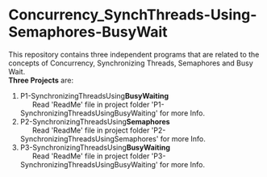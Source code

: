 Concurrency_SynchThreads-Using-Semaphores-BusyWait
==================================================
This repository contains three independent programs that are related to the concepts of Concurrency, 
Synchronizing Threads, Semaphores and Busy Wait.
<br>
<b>Three Projects</b> are:<br>
1) P1-SynchronizingThreadsUsing<b>BusyWaiting</b> <br> 
&nbsp;&nbsp;&nbsp;&nbsp;&nbsp; 
Read 'ReadMe' file in project folder 'P1-SynchronizingThreadsUsingBusyWaiting' for more Info. <br>
2) P2-SynchronizingThreadsUsing<b>Semaphores</b> <br> 
&nbsp;&nbsp;&nbsp;&nbsp;&nbsp; 
Read 'ReadMe' file in project folder 'P2-SynchronizingThreadsUsingSemaphores' for more Info. <br>
3) P3-SynchronizingThreadsUsing<b>BusyWaiting</b> <br> 
&nbsp;&nbsp;&nbsp;&nbsp;&nbsp; 
Read 'ReadMe' file in project folder 'P3-SynchronizingThreadsUsingBusyWaiting' for more Info. <br>
